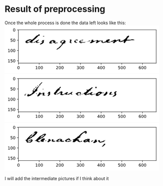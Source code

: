 # Result of preprocessing

Once the whole process is done the data left looks like this:
![300-07-05](example_1.png)
![270-26-02](example_2.png)
![278-26-04](example_3.png)

I will add the intermediate pictures if I think about it

